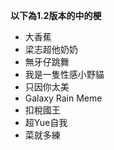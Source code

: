 **以下為1.2版本的中的梗**

 - 大香蕉
 - 梁志超他奶奶
 - 無牙仔跳舞
 - 我是一隻性感小野貓
 - 只因你太美
 - Galaxy Rain Meme
 - 扣稅國王
 - 超Yue自我
 - 菜就多練
